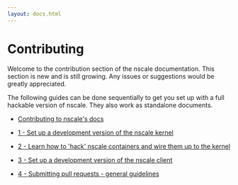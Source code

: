 ```yaml
---
layout: docs.html
---
```


# Contributing

Welcome to the contribution section of the nscale documentation. This section is new and is still growing.
Any issues or suggestions would be greatly appreciated.

The following guides can be done sequentially to get you set up with a full hackable version of nscale.
They also work as standalone documents.

- [Contributing to nscale's docs](contribute/doc-submissions.html)


- [1 - Set up a development version of the nscale kernel](contribute/nscale-kernel.html)
- [2 - Learn how to 'hack' nscale containers and wire them up to the kernel](contribute/containers.html)
- [3 - Set up a development version of the nscale client](contribute/nscale-client.html)
- [4 - Submitting pull requests - general guidelines](contribute/pull-requests.html)

